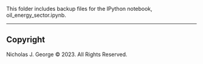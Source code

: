 This folder includes backup files for the IPython notebook, oil_energy_sector.ipynb.

----

## Copyright

Nicholas J. George © 2023. All Rights Reserved.
